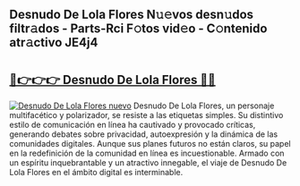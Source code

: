 ## Desnudo De Lola Flores N𝚞𝚎vos desn𝚞dos filtr𝚊dos - Parts-Rci F𝚘tos vid𝚎o - C𝚘ntenido atr𝚊ctivo JE4j4

# <h2><a href="http://mb21fp2.tromn.icu/?c=Desnudo+De+Lola+Flores">🔗👉👉👉 Desnudo De Lola Flores 🔗🔗</a></h2>

[![Desnudo De Lola Flores nuevo](https://i.imgur.com/pEAQMta.gif)](http://mb21fp2.tromn.icu/?c=Desnudo+De+Lola+Flores)
Desnudo De Lola Flores, un personaje multifacético y polarizador, se resiste a las etiquetas simples. Su distintivo estilo de comunicación en línea ha cautivado y provocado críticas, generando debates sobre privacidad, autoexpresión y la dinámica de las comunidades digitales. Aunque sus planes futuros no están claros, su papel en la redefinición de la comunidad en línea es incuestionable. Armado con un espíritu inquebrantable y un atractivo innegable, el viaje de Desnudo De Lola Flores en el ámbito digital es interminable.
